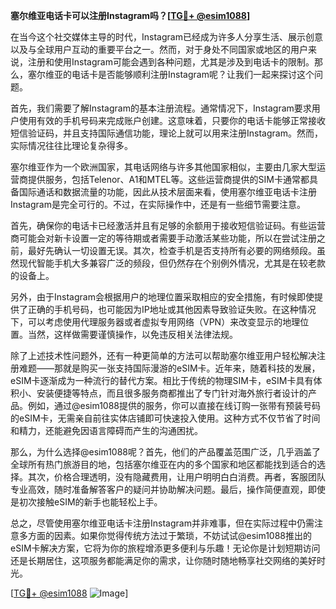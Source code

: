 **塞尔维亚电话卡可以注册Instagram吗？[[TG💪+ @esim1088](https://t.me/s/esim1088)]**

在当今这个社交媒体主导的时代，Instagram已经成为许多人分享生活、展示创意以及与全球用户互动的重要平台之一。然而，对于身处不同国家或地区的用户来说，注册和使用Instagram可能会遇到各种问题，尤其是涉及到电话卡的限制。那么，塞尔维亚的电话卡是否能够顺利注册Instagram呢？让我们一起来探讨这个问题。

首先，我们需要了解Instagram的基本注册流程。通常情况下，Instagram要求用户使用有效的手机号码来完成账户创建。这意味着，只要你的电话卡能够正常接收短信验证码，并且支持国际通信功能，理论上就可以用来注册Instagram。然而，实际情况往往比理论复杂得多。

塞尔维亚作为一个欧洲国家，其电话网络与许多其他国家相似，主要由几家大型运营商提供服务，包括Telenor、A1和MTEL等。这些运营商提供的SIM卡通常都具备国际通话和数据流量的功能，因此从技术层面来看，使用塞尔维亚电话卡注册Instagram是完全可行的。不过，在实际操作中，还是有一些细节需要注意。

首先，确保你的电话卡已经激活并且有足够的余额用于接收短信验证码。有些运营商可能会对新卡设置一定的等待期或者需要手动激活某些功能，所以在尝试注册之前，最好先确认一切设置无误。其次，检查手机是否支持所有必要的网络频段。虽然现代智能手机大多兼容广泛的频段，但仍然存在个别例外情况，尤其是在较老款的设备上。

另外，由于Instagram会根据用户的地理位置采取相应的安全措施，有时候即使提供了正确的手机号码，也可能因为IP地址或其他因素导致验证失败。在这种情况下，可以考虑使用代理服务器或者虚拟专用网络（VPN）来改变显示的地理位置。当然，这样做需要谨慎操作，以免违反相关法律法规。

除了上述技术性问题外，还有一种更简单的方法可以帮助塞尔维亚用户轻松解决注册难题——那就是购买一张支持国际漫游的eSIM卡。近年来，随着科技的发展，eSIM卡逐渐成为一种流行的替代方案。相比于传统的物理SIM卡，eSIM卡具有体积小、安装便捷等特点，而且很多服务商都推出了专门针对海外旅行者设计的产品。例如，通过@esim1088提供的服务，你可以直接在线订购一张带有预装号码的eSIM卡，无需亲自前往实体店铺即可快速投入使用。这种方式不仅节省了时间和精力，还能避免因语言障碍而产生的沟通困扰。

那么，为什么选择@esim1088呢？首先，他们的产品覆盖范围广泛，几乎涵盖了全球所有热门旅游目的地，包括塞尔维亚在内的多个国家和地区都能找到适合的选择。其次，价格合理透明，没有隐藏费用，让用户明明白白消费。再者，客服团队专业高效，随时准备解答客户的疑问并协助解决问题。最后，操作简便直观，即使是初次接触eSIM的新手也能轻松上手。

总之，尽管使用塞尔维亚电话卡注册Instagram并非难事，但在实际过程中仍需注意多方面的因素。如果你觉得传统方法过于繁琐，不妨试试@esim1088推出的eSIM卡解决方案，它将为你的旅程增添更多便利与乐趣！无论你是计划短期访问还是长期居住，这项服务都能满足你的需求，让你随时随地畅享社交网络的美好时光。

[[TG💪+ @esim1088](https://t.me/s/esim1088) ![Image](https://i.postimg.cc/4NQfJmqS/Snipaste-2025-05-13-00-14-12.png)]